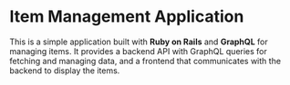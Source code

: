 # Item Management Application

This is a simple application built with **Ruby on Rails** and **GraphQL** for managing items. It provides a backend API with GraphQL queries for fetching and managing data, and a frontend that communicates with the backend to display the items.
